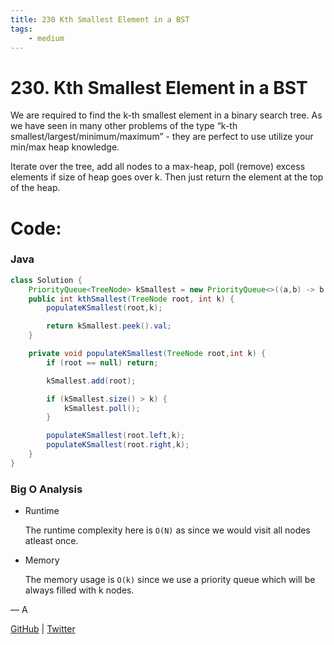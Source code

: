 ```yaml
---
title: 230 Kth Smallest Element in a BST
tags:
    - medium
---
```



# 230. Kth Smallest Element in a BST

We are required to find the k-th smallest element in a binary search tree. As we have seen in many other problems of the type “k-th smallest/largest/minimum/maximum” - they are perfect to use utilize your min/max heap knowledge.

Iterate over the tree, add all nodes to a max-heap, poll (remove) excess elements if size of heap goes over k. Then just return the element at the top of the heap.

# Code:

### Java

```java
class Solution {
    PriorityQueue<TreeNode> kSmallest = new PriorityQueue<>((a,b) -> b.val - a.val);
    public int kthSmallest(TreeNode root, int k) {
        populateKSmallest(root,k);

        return kSmallest.peek().val;
    }

    private void populateKSmallest(TreeNode root,int k) {
        if (root == null) return;

        kSmallest.add(root);

        if (kSmallest.size() > k) {
            kSmallest.poll();
        }

        populateKSmallest(root.left,k);
        populateKSmallest(root.right,k);
    }
}
```

### Big O Analysis

- Runtime
    
    The runtime complexity here is `O(N)` as since we would visit all nodes atleast once.
    
- Memory
    
    The memory usage is `O(k)` since we use a priority queue which will be always filled with k nodes.
    

— A

[GitHub](https://github.com/AtharvaKamble) | [Twitter](https://twitter.com/AtharvaKamble07)